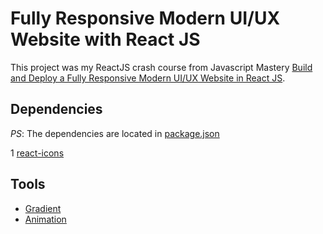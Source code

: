 # Fully Responsive Modern UI/UX Website with React JS

This project was my ReactJS crash course from Javascript Mastery [Build and Deploy a Fully Responsive Modern UI/UX Website in React JS](hhttps://youtu.be/LMagNcngvcU).

## Dependencies

_PS_: The dependencies are located in [package.json](https://github.com/rustydcoder/gpt3-ui-ux-website/blob/main/package.json)

1 [react-icons](https://react-icons.github.io/react-icons)

## Tools

- [Gradient](https://angrytools.com/gradient/)
- [Animation](https://animista.net/)
